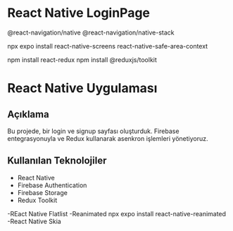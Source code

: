 #  React Native LoginPage

@react-navigation/native
@react-navigation/native-stack

npx expo install react-native-screens
react-native-safe-area-context

npm install react-redux
npm install @reduxjs/toolkit

# React Native Uygulaması

## Açıklama
Bu projede, bir login ve signup sayfası oluşturduk. Firebase entegrasyonuyla ve Redux kullanarak asenkron işlemleri yönetiyoruz.

## Kullanılan Teknolojiler
- React Native
- Firebase Authentication 
- Firebase Storage
- Redux Toolkit

-REact Native Flatlist
-Reanimated npx expo install react-native-reanimated
-React Native Skia

